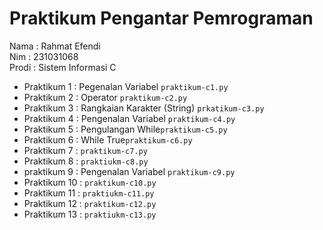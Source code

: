 # Praktikum Pengantar Pemrograman
<div> Nama : Rahmat Efendi </div>
<div> Nim : 231031068 </div>
<div> Prodi : Sistem Informasi C </div>

* Praktikum 1 : Pegenalan Variabel `praktikum-c1.py`
* Praktikum 2 : Operator `praktikum-c2.py`
* Praktikum 3 : Rangkaian Karakter (String) `prkatikum-c3.py`
* Praktikum 4 : Pengenalan Variabel `praktikum-c4.py` 
* Praktikum 5 : Pengulangan While`praktikum-c5.py`
* Praktikum 6 : While True`praktikum-c6.py`
* Praktikum 7 : `praktikum-c7.py`
* Praktikum 8 : `praktiukm-c8.py`
* praktikum 9 : Pengenalan Variabel `praktikum-c9.py`
* Praktikum 10 : `praktikum-c10.py`
* Praktikum 11 : `praktiukm-c11.py`
* Praktikum 12 : `praktikum-c12.py`
* Praktikum 13 : `praktiukm-c13.py`
